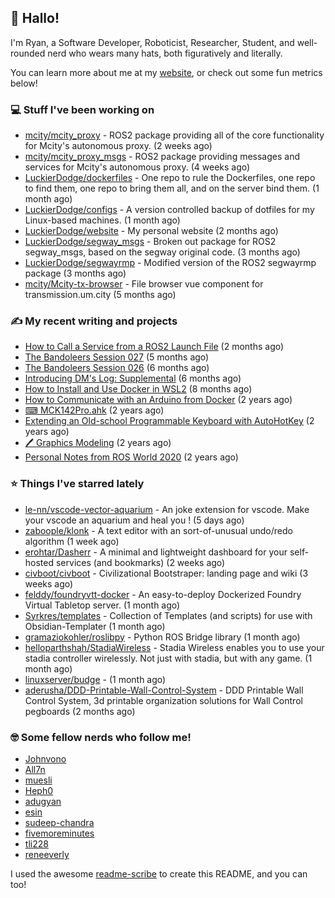 ## 👋 Hallo!

I'm Ryan, a Software Developer, Roboticist, Researcher, Student, and well-rounded nerd who wears many hats, both figuratively and literally.

You can learn more about me at my [website](https://ryandlewis.dev), or check out some fun metrics below!

### 💻 Stuff I've been working on

- [mcity/mcity_proxy](https://github.com/mcity/mcity_proxy) - ROS2 package providing all of the core functionality for Mcity&#39;s autonomous proxy. (2 weeks ago)
- [mcity/mcity_proxy_msgs](https://github.com/mcity/mcity_proxy_msgs) - ROS2 package providing messages and services for Mcity&#39;s autonomous proxy. (4 weeks ago)
- [LuckierDodge/dockerfiles](https://github.com/LuckierDodge/dockerfiles) - One repo to rule the Dockerfiles, one repo to find them, one repo to bring them all, and on the server bind them. (1 month ago)
- [LuckierDodge/configs](https://github.com/LuckierDodge/configs) - A version controlled backup of dotfiles for my Linux-based machines. (1 month ago)
- [LuckierDodge/website](https://github.com/LuckierDodge/website) - My personal website (2 months ago)
- [LuckierDodge/segway_msgs](https://github.com/LuckierDodge/segway_msgs) - Broken out package for ROS2 segway_msgs, based on the segway original code. (3 months ago)
- [LuckierDodge/segwayrmp](https://github.com/LuckierDodge/segwayrmp) - Modified version of the ROS2 segwayrmp package (3 months ago)
- [mcity/Mcity-tx-browser](https://github.com/mcity/Mcity-tx-browser) - File browser vue component for transmission.um.city (5 months ago)

### ✍ My recent writing and projects

- [How to Call a Service from a ROS2 Launch File](https://ryandlewis.dev/posts/callserviceinros2launch/) (2 months ago)
- [The Bandoleers Session 027](https://ryandlewis.dev/posts/ttrpg/thebandoleers027/) (5 months ago)
- [The Bandoleers Session 026](https://ryandlewis.dev/posts/ttrpg/thebandoleers026/) (6 months ago)
- [Introducing DM&#39;s Log: Supplemental](https://ryandlewis.dev/posts/ttrpg/introducingdmslog/) (6 months ago)
- [How to Install and Use Docker in WSL2](https://ryandlewis.dev/posts/howtowsldocker/) (8 months ago)
- [How to Communicate with an Arduino from Docker](https://ryandlewis.dev/posts/howtoarduinodocker/) (2 years ago)
- [⌨ MCK142Pro.ahk](https://ryandlewis.dev/projects/mck142pro/) (2 years ago)
- [Extending an Old-school Programmable Keyboard with AutoHotKey](https://ryandlewis.dev/posts/mck142pro/) (2 years ago)
- [🖊 Graphics Modeling](https://ryandlewis.dev/projects/graphics/) (2 years ago)
- [Personal Notes from ROS World 2020](https://ryandlewis.dev/posts/rosworld2020/) (2 years ago)

### ⭐ Things I've starred lately

- [le-nn/vscode-vector-aquarium](https://github.com/le-nn/vscode-vector-aquarium) - An joke extension for vscode. Make your vscode an aquarium and heal you ! (5 days ago)
- [zaboople/klonk](https://github.com/zaboople/klonk) - A text editor with an sort-of-unusual undo/redo algorithm (1 week ago)
- [erohtar/Dasherr](https://github.com/erohtar/Dasherr) - A minimal and lightweight dashboard for your self-hosted services (and bookmarks) (2 weeks ago)
- [civboot/civboot](https://github.com/civboot/civboot) - Civilizational Bootstraper: landing page and wiki (3 weeks ago)
- [felddy/foundryvtt-docker](https://github.com/felddy/foundryvtt-docker) - An easy-to-deploy Dockerized Foundry Virtual Tabletop server. (1 month ago)
- [Syrkres/templates](https://github.com/Syrkres/templates) - Collection of Templates (and scripts) for use with Obsidian-Templater (1 month ago)
- [gramaziokohler/roslibpy](https://github.com/gramaziokohler/roslibpy) - Python ROS Bridge library (1 month ago)
- [helloparthshah/StadiaWireless](https://github.com/helloparthshah/StadiaWireless) - Stadia Wireless enables you to use your stadia controller wirelessly. Not just with stadia, but with any game. (1 month ago)
- [linuxserver/budge](https://github.com/linuxserver/budge) -  (1 month ago)
- [aderusha/DDD-Printable-Wall-Control-System](https://github.com/aderusha/DDD-Printable-Wall-Control-System) - DDD Printable Wall Control System, 3d printable organization solutions for Wall Control pegboards (2 months ago)

### 🤓 Some fellow nerds who follow me!

- [Johnvono](https://github.com/Johnvono)
- [All7n](https://github.com/All7n)
- [muesli](https://github.com/muesli)
- [Heph0](https://github.com/Heph0)
- [adugyan](https://github.com/adugyan)
- [esin](https://github.com/esin)
- [sudeep-chandra](https://github.com/sudeep-chandra)
- [fivemoreminutes](https://github.com/fivemoreminutes)
- [tli228](https://github.com/tli228)
- [reneeverly](https://github.com/reneeverly)

I used the awesome [readme-scribe](https://github.com/muesli/readme-scribe) to create this README, and you can too!
